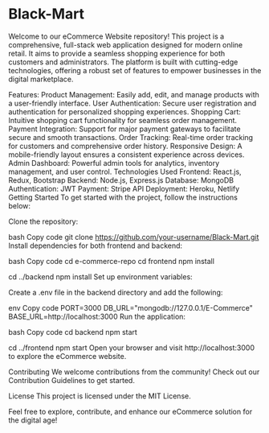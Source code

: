 # Black-Mart

Welcome to our eCommerce Website repository! This project is a comprehensive, full-stack web application designed for modern online retail. It aims to provide a seamless shopping experience for both customers and administrators. The platform is built with cutting-edge technologies, offering a robust set of features to empower businesses in the digital marketplace.

Features:
Product Management: Easily add, edit, and manage products with a user-friendly interface.
User Authentication: Secure user registration and authentication for personalized shopping experiences.
Shopping Cart: Intuitive shopping cart functionality for seamless order management.
Payment Integration: Support for major payment gateways to facilitate secure and smooth transactions.
Order Tracking: Real-time order tracking for customers and comprehensive order history.
Responsive Design: A mobile-friendly layout ensures a consistent experience across devices.
Admin Dashboard: Powerful admin tools for analytics, inventory management, and user control.
Technologies Used
Frontend: React.js, Redux, Bootstrap
Backend: Node.js, Express.js
Database: MongoDB
Authentication: JWT
Payment: Stripe API
Deployment: Heroku, Netlify
Getting Started
To get started with the project, follow the instructions below:

Clone the repository:

bash
Copy code
git clone https://github.com/your-username/Black-Mart.git
Install dependencies for both frontend and backend:

bash
Copy code
cd e-commerce-repo
cd frontend
npm install

cd ../backend
npm install
Set up environment variables:

Create a .env file in the backend directory and add the following:

env
Copy code
PORT=3000
DB_URL="mongodb://127.0.0.1/E-Commerce"
BASE_URL=http://localhost:3000
Run the application:

bash
Copy code
cd backend
npm start

cd ../frontend
npm start
Open your browser and visit http://localhost:3000 to explore the eCommerce website.

Contributing
We welcome contributions from the community! Check out our Contribution Guidelines to get started.

License
This project is licensed under the MIT License.

Feel free to explore, contribute, and enhance our eCommerce solution for the digital age!
